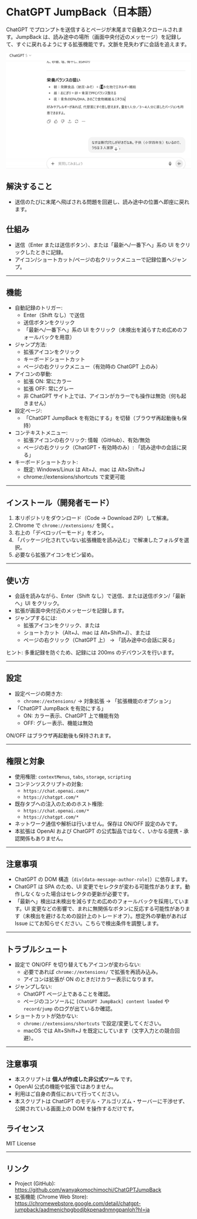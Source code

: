 ﻿# ChatGPT JumpBack（日本語）

ChatGPT でプロンプトを送信するとページが末尾まで自動スクロールされます。JumpBack は、読み途中の場所（画面中央付近のメッセージ）を記録して、すぐに戻れるようにする拡張機能です。文脈を見失わずに会話を追えます。

![メイン画面 - 末尾から読み途中に戻る](docs/screenshot-main.ja.gif)

## 解決すること

- 送信のたびに末尾へ飛ばされる問題を回避し、読み途中の位置へ即座に戻れます。

## 仕組み

- 送信（Enter または送信ボタン）、または「最新へ/一番下へ」系の UI をクリックしたときに記録。
- アイコン/ショートカット/ページの右クリックメニューで記録位置へジャンプ。

---

## 機能

- 自動記録のトリガー:
  - Enter（Shift なし）で送信
  - 送信ボタンをクリック
  - 「最新へ/一番下へ」系の UI をクリック（未検出を減らすため広めのフォールバックを用意）
- ジャンプ方法:
  - 拡張アイコンをクリック
  - キーボードショートカット
  - ページの右クリックメニュー（有効時の ChatGPT 上のみ）
- アイコンの挙動:
  - 拡張 ON: 常にカラー
  - 拡張 OFF: 常にグレー
  - 非 ChatGPT サイト上では、アイコンがカラーでも操作は無効（何も起きません）
- 設定ページ:
  - 「ChatGPT JumpBack を有効にする」を切替（ブラウザ再起動後も保持）
- コンテキストメニュー:
  - 拡張アイコンの右クリック: 情報（GitHub）、有効/無効
  - ページの右クリック（ChatGPT・有効時のみ）: 「読み途中の会話に戻る」
- キーボードショートカット:
  - 既定: Windows/Linux は Alt+J、mac は Alt+Shift+J
  - chrome://extensions/shortcuts で変更可能

---

## インストール（開発者モード）

1. 本リポジトリをダウンロード（Code -> Download ZIP）して解凍。
2. Chrome で `chrome://extensions/` を開く。
3. 右上の「デベロッパーモード」をオン。
4. 「パッケージ化されていない拡張機能を読み込む」で解凍したフォルダを選択。
5. 必要なら拡張アイコンをピン留め。

---

## 使い方

- 会話を読みながら、Enter（Shift なし）で送信、または送信ボタン/「最新へ」UI をクリック。
- 拡張が画面中央付近のメッセージを記録します。
- ジャンプするには:
  - 拡張アイコンをクリック、または
  - ショートカット（Alt+J、mac は Alt+Shift+J）、または
  - ページの右クリック（ChatGPT 上） -> 「読み途中の会話に戻る」

ヒント: 多重記録を防ぐため、記録には 200ms のデバウンスを行います。

---

## 設定

- 設定ページの開き方:
  - `chrome://extensions/` -> 対象拡張 -> 「拡張機能のオプション」
- 「ChatGPT JumpBack を有効にする」
  - ON: カラー表示、ChatGPT 上で機能有効
  - OFF: グレー表示、機能は無効

ON/OFF はブラウザ再起動後も保持されます。

---

## 権限と対象

- 使用権限: `contextMenus`, `tabs`, `storage`, `scripting`
- コンテンツスクリプトの対象:
  - `https://chat.openai.com/*`
  - `https://chatgpt.com/*`
- 既存タブへの注入のためのホスト権限:
  - `https://chat.openai.com/*`
  - `https://chatgpt.com/*`
- ネットワーク通信や解析は行いません。保存は ON/OFF 設定のみです。
- 本拡張は OpenAI および ChatGPT の公式製品ではなく、いかなる提携・承認関係もありません。

---

## 注意事項

- ChatGPT の DOM 構造（`div[data-message-author-role]`）に依存します。
- ChatGPT は SPA のため、UI 変更でセレクタが変わる可能性があります。動作しなくなった場合はセレクタの更新が必要です。
- 「最新へ」検出は未検出を減らすため広めのフォールバックを採用しています。UI 変更などの影響で、まれに無関係なボタンに反応する可能性があります（未検出を避けるための設計上のトレードオフ）。想定外の挙動があれば Issue にてお知らせください。こちらで検出条件を調整します。

---

## トラブルシュート

- 設定で ON/OFF を切り替えてもアイコンが変わらない:
  - 必要であれば `chrome://extensions/` で拡張を再読み込み。
  - アイコンは拡張が ON のときだけカラー表示になります。
- ジャンプしない:
  - ChatGPT ページ上であることを確認。
  - ページのコンソールに `[ChatGPT JumpBack] content loaded` や `record/jump` のログが出ているか確認。
- ショートカットが効かない:
  - `chrome://extensions/shortcuts` で設定/変更してください。
  - macOS では Alt+Shift+J を既定にしています（文字入力との競合回避）。

---

## 注意事項

- 本スクリプトは **個人が作成した非公式ツール** です。
- OpenAI 公式の機能や拡張ではありません。
- 利用はご自身の責任において行ってください。
- 本スクリプトは ChatGPT のモデル・アルゴリズム・サーバーに干渉せず、公開されている画面上の DOM を操作するだけです。

## ライセンス

MIT License

---

## リンク

- Project (GitHub): https://github.com/wanyakomochimochi/ChatGPTJumpBack
- 拡張機能 (Chrome Web Store): https://chromewebstore.google.com/detail/chatgpt-jumpback/aadmenichpgbodjbkpenadnmngpanloh?hl=ja
